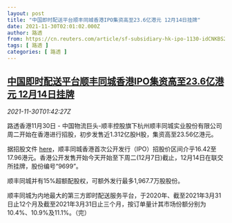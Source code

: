 ```yaml
---
layout: post
title: "中国即时配送平台顺丰同城香港IPO集资高至23.6亿港元 12月14日挂牌"
date: 2021-11-30T02:01:02.000Z
author: 路透
from: https://cn.reuters.com/article/sf-subsidiary-hk-ipo-1130-idCNKBS2IF03O
tags: [ 路透 ]
categories: [ 路透 ]
---
```

<!--1638237662000-->
[中国即时配送平台顺丰同城香港IPO集资高至23.6亿港元 12月14日挂牌](https://cn.reuters.com/article/sf-subsidiary-hk-ipo-1130-idCNKBS2IF03O)
------

<div>
<div><i>2021-11-30T01:42:27Z</i></div><p>路透香港11月30日 - 中国物流巨头-顺丰控股旗下杭州顺丰同城实业股份有限公司周二开始在香港进行招股，初步发售近1.312亿股H股，集资高至23.56亿港元。</p><p>据招股文件 <a href="https://www1.hkexnews.hk/listedco/listconews/sehk/2021/1130/2021113000022_c.pdf">here</a>，顺丰同城香港首次公开发行（IPO）招股价区间介乎16.42至17.96港元。香港公开发售开始今天开始至下周二(12月7日)截止，12月14日在联交所挂牌，股份编号“9699”。</p><p>顺丰同城并有15%超额配股权，可额外发行最多1,967.7万股股份。</p><p>顺丰同城为内地最大的第三方即时配送服务平台，于2020年、截至2021年3月31日止12个月及截至2021年3月31日止三个月，按订单量计其市场份额分别为10.4%、10.9%及11.1%。（完）</p>
</div>

